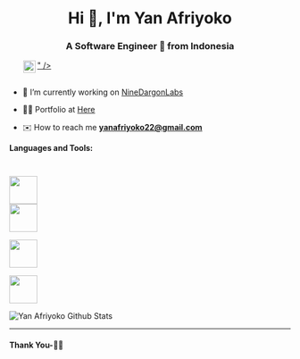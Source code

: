 <h1 align="center">Hi 👋, I'm Yan Afriyoko</h1>
<h3 align="center">A Software Engineer 🚀 from Indonesia</h3>


<a href="https://t.me/maulayyacyber">
  <img align="left" alt="Fika Ridaul Maulayya Telegram" width="22px" src="<svg xmlns="http://www.w3.org/2000/svg" xmlns:xlink="http://www.w3.org/1999/xlink" aria-hidden="true" focusable="false" width="1em" height="1em" style="-ms-transform: rotate(360deg); -webkit-transform: rotate(360deg); transform: rotate(360deg);" preserveAspectRatio="xMidYMid meet" viewBox="0 0 24 24"><path d="M17.472 14.382c-.297-.149-1.758-.867-2.03-.967c-.273-.099-.471-.148-.67.15c-.197.297-.767.966-.94 1.164c-.173.199-.347.223-.644.075c-.297-.15-1.255-.463-2.39-1.475c-.883-.788-1.48-1.761-1.653-2.059c-.173-.297-.018-.458.13-.606c.134-.133.298-.347.446-.52c.149-.174.198-.298.298-.497c.099-.198.05-.371-.025-.52c-.075-.149-.669-1.612-.916-2.207c-.242-.579-.487-.5-.669-.51a12.8 12.8 0 0 0-.57-.01c-.198 0-.52.074-.792.372c-.272.297-1.04 1.016-1.04 2.479c0 1.462 1.065 2.875 1.213 3.074c.149.198 2.096 3.2 5.077 4.487c.709.306 1.262.489 1.694.625c.712.227 1.36.195 1.871.118c.571-.085 1.758-.719 2.006-1.413c.248-.694.248-1.289.173-1.413c-.074-.124-.272-.198-.57-.347m-5.421 7.403h-.004a9.87 9.87 0 0 1-5.031-1.378l-.361-.214l-3.741.982l.998-3.648l-.235-.374a9.86 9.86 0 0 1-1.51-5.26c.001-5.45 4.436-9.884 9.888-9.884c2.64 0 5.122 1.03 6.988 2.898a9.825 9.825 0 0 1 2.893 6.994c-.003 5.45-4.437 9.884-9.885 9.884m8.413-18.297A11.815 11.815 0 0 0 12.05 0C5.495 0 .16 5.335.157 11.892c0 2.096.547 4.142 1.588 5.945L.057 24l6.305-1.654a11.882 11.882 0 0 0 5.683 1.448h.005c6.554 0 11.89-5.335 11.893-11.893a11.821 11.821 0 0 0-3.48-8.413z" fill="#626262"/></svg>" />
</a>
<a href="https://www.instagram.com/maulayyacyber/">
  <img align="left" alt="Fika Ridaul Maulayya Instagram" width="22px" src="https://cdn.jsdelivr.net/npm/simple-icons@v3/icons/instagram.svg" />
</a>

<br>
<br>

- 🔭 I’m currently working on [NineDargonLabs](https://ninedragonlabs.com)

- 👨‍💻 Portfolio at [Here](https://github.com/maulayyacyber/portfolio/blob/master/README.md)

- ✉️ How to reach me **yanafriyoko22@gmail.com**

**Languages and Tools:**  

<code>

<img height="50" src="https://santrikoding.com/storage/categories/YoSpx2AAk65JI5z9wsiYMY5z7i3vWCe06VUP3FC0.png">
<img height="50" src="https://santrikoding.com/storage/categories/cvwITZUdJRZIYg3zTz1iGdRFm08zLb7DIaazo5Cz.png">

<img height="50" src="https://santrikoding.com/storage/categories/iQMUiiTkloCSiqk3lSwpWtxnGqYjbfABjX2tAlHM.png">

<img height="50" src="https://santrikoding.com/storage/categories/MG6r9rmxJqYoZAzZi75UeFO6dVtDwpyou9Er6htp.png">
</code>

![Yan Afriyoko Github Stats](https://github-readme-stats.vercel.app/api?username=yanafriyokolabs&show_icons=true&hide_border=true)

***********************************

#### Thank You-🙏🏼
